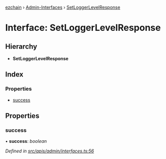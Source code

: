 [ezchain](../README.md) › [Admin-Interfaces](../modules/admin_interfaces.md) › [SetLoggerLevelResponse](admin_interfaces.setloggerlevelresponse.md)

# Interface: SetLoggerLevelResponse

## Hierarchy

* **SetLoggerLevelResponse**

## Index

### Properties

* [success](admin_interfaces.setloggerlevelresponse.md#success)

## Properties

###  success

• **success**: *boolean*

*Defined in [src/apis/admin/interfaces.ts:56](https://github.com/EZChain-core/ezchainjs/blob/5511161/src/apis/admin/interfaces.ts#L56)*
